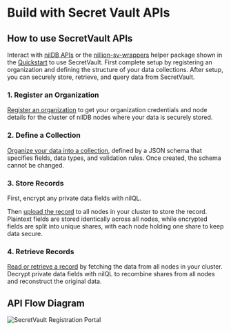 # Build with Secret Vault APIs

## How to use SecretVault APIs

Interact with [nilDB APIs](/api/overview) or the [nillion-sv-wrappers](https://github.com/NillionNetwork/nillion-sv-wrappers) helper package shown in the [Quickstart](/build/secret-vault-quickstart) to use SecretVault. First complete setup by registering an organization and defining the structure of your data collections. After setup, you can securely store, retrieve, and query data from SecretVault.

### 1. Register an Organization

[Register an organization](/build/secretVault-secretDataAnalytics/access) to get your organization credentials and node details for the cluster of nilDB nodes where your data is securely stored.

### 2. Define a Collection

[Organize your data into a collection](/build/secretVault-secretDataAnalytics/create-schema), defined by a JSON schema that specifies fields, data types, and validation rules. Once created, the schema cannot be changed.

### 3. Store Records

First, encrypt any private data fields with nilQL.

Then [upload the record](/build/secretVault-secretDataAnalytics/upload) to all nodes in your cluster to store the record. Plaintext fields are stored identically across all nodes, while encrypted fields are split into unique shares, with each node holding one share to keep data secure.

### 4. Retrieve Records

[Read or retrieve a record](/build/secretVault-secretDataAnalytics/retrieve) by fetching the data from all nodes in your cluster. Decrypt private data fields with nilQL to recombine shares from all nodes and reconstruct the original data.

## API Flow Diagram

![SecretVault Registration Portal](/img/sv-sda-flow.jpg)


